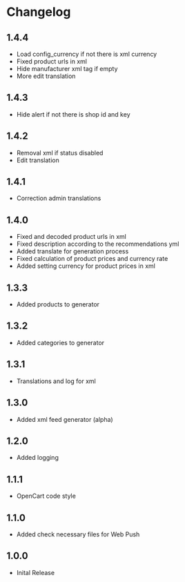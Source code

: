 # Changelog

## 1.4.4
* Load config_currency if not there is xml currency
* Fixed product urls in xml
* Hide manufacturer xml tag if empty
* More edit translation

## 1.4.3
* Hide alert if not there is shop id and key

## 1.4.2
* Removal xml if status disabled
* Edit translation

## 1.4.1
* Correction admin translations

## 1.4.0
* Fixed and decoded product urls in xml
* Fixed description according to the recommendations yml
* Added translate for generation process
* Fixed calculation of product prices and currency rate
* Added setting currency for product prices in xml

## 1.3.3
* Added products to generator

## 1.3.2
* Added categories to generator

## 1.3.1
* Translations and log for xml

## 1.3.0
* Added xml feed generator (alpha)

## 1.2.0
* Added logging

## 1.1.1
* OpenCart code style

## 1.1.0
* Added check necessary files for Web Push

## 1.0.0
* Inital Release